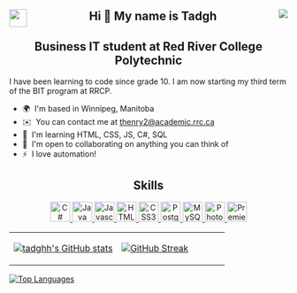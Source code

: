 <div align="center">
	<a href="https://www.linkedin.com/in/tadghh" target="_blank" rel="noreferrer">
		<img align="left" src="https://raw.githubusercontent.com/danielcranney/readme-generator/main/public/icons/socials/linkedin.svg" width="32" height="32"/>
	</a>
	<h2 >
        Hi 👋 My name is Tadgh
		<img align="right" src="https://img.shields.io/github/followers/tadghh?logo=github&style=for-the-badge&color=0891b2&labelColor=1c1917"/>
	</h2>
</div>

<h2 align="center">
Business IT student at Red River College Polytechnic
</h2>

I have been learning to code since grade 10. I am now starting my third term of the BIT program at RRCP.

*   🌍  I'm based in Winnipeg, Manitoba
*   ✉️  You can contact me at [thenry2@academic.rrc.ca](mailto:thenry2@academic.rrc.ca)
*   🧠  I'm learning HTML, CSS, JS, C#, SQL
*   🤝  I'm open to collaborating on anything you can think of
*   ⚡  I love automation!

<h2 align="center"> Skills </h2>
	<p align="center">
		<a href="https://docs.microsoft.com/en-us/dotnet/csharp/" target="_blank" rel="noreferrer">
			<img src="https://raw.githubusercontent.com/danielcranney/readme-generator/main/public/icons/skills/csharp-colored.svg" width="36" height="36" alt="C#"/>
		</a>
		<a href="https://www.oracle.com/java/" target="_blank" rel="noreferrer">
			<img src="https://raw.githubusercontent.com/danielcranney/readme-generator/main/public/icons/skills/java-colored.svg" width="36" height="36" alt="Java"/>
		</a>
		<a href="https://developer.mozilla.org/en-US/docs/Web/JavaScript" target="_blank" rel="noreferrer">
			<img src="https://raw.githubusercontent.com/danielcranney/readme-generator/main/public/icons/skills/javascript-colored.svg" width="36" height="36" alt="Javascript"/>
		</a>
		<a href="https://developer.mozilla.org/en-US/docs/Glossary/HTML5" target="_blank" rel="noreferrer">
			<img src="https://raw.githubusercontent.com/danielcranney/readme-generator/main/public/icons/skills/html5-colored.svg" width="36" height="36" alt="HTML5"/>
		</a>
		<a href="https://www.w3.org/TR/CSS/#css" target="_blank" rel="noreferrer">
			<img src="https://raw.githubusercontent.com/danielcranney/readme-generator/main/public/icons/skills/css3-colored.svg" width="36" height="36" alt="CSS3"/>
		</a>
		<a href="https://www.postgresql.org/" target="_blank" rel="noreferrer">
			<img src="https://raw.githubusercontent.com/danielcranney/readme-generator/main/public/icons/skills/postgresql-colored.svg" width="36" height="36" alt="PostgreSQL"/>
		</a>
		<a href="https://www.mysql.com/" target="_blank" rel="noreferrer">
			<img src="https://raw.githubusercontent.com/danielcranney/readme-generator/main/public/icons/skills/mysql-colored.svg" width="36" height="36" alt="MySQL"/>
		</a>
		<a href="https://www.adobe.com/uk/products/photoshop.html" target="_blank" rel="noreferrer">
			<img src="https://raw.githubusercontent.com/danielcranney/readme-generator/main/public/icons/skills/photoshop-colored-dark.svg" width="36" height="36" alt="Photoshop"/>
		</a>
		<a href="https://www.adobe.com/uk/products/premiere.html" target="_blank" rel="noreferrer">
			<img src="https://raw.githubusercontent.com/danielcranney/readme-generator/main/public/icons/skills/premierepro-colored-dark.svg" width="36" height="36" alt="Premiere Pro"/>
		</a>
	</p>
<table>
		<tbody>
			<tr>
				<td width=50%>
				<a href="http://www.github.com/tadghh">
					<img src="https://github-readme-stats.vercel.app/api?username=tadghh&show_icons=true&hide=&count_private=true&title_color=0891b2&text_color=ffffff&icon_color=0891b2&bg_color=FFFFFF00&hide_border=true&show_icons=true" alt="tadghh's GitHub stats"/>
				</a>
			</td>
			<td>
				<a href="http://www.github.com/tadghh">
				<span>

[![GitHub Streak](https://github-readme-streak-stats.herokuapp.com?user=tadghh&date_format=M%20j%5B%2C%20Y%5D)](https://git.io/streak-stats)

</span>
				</td>
			</tr>
		</tbody>
	</table>
	<a href="https://github.com/tadghh" align="left">
		<img src="https://github-readme-stats.vercel.app/api/top-langs/?username=tadghh&langs_count=10&title_color=0891b2&text_color=ffffff&icon_color=0891b2&bg_color=1c1917&hide_border=true&locale=en&custom_title=Top%20%Languages" alt="Top Languages"/>
	</a>
